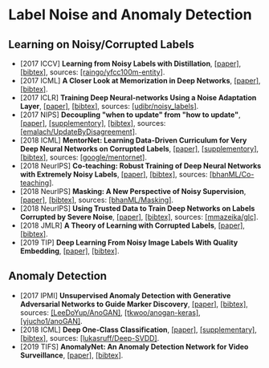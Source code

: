# Label Noise and Anomaly Detection

## Learning on Noisy/Corrupted Labels
- [2017 ICCV] **Learning from Noisy Labels with Distillation**, [[paper]](http://openaccess.thecvf.com/content_ICCV_2017/papers/Li_Learning_From_Noisy_ICCV_2017_paper.pdf), [[bibtex]](/Bibtex/Learning%20from%20Noisy%20Labels%20with%20Distillation.bib), sources: [[raingo/yfcc100m-entity]](https://github.com/raingo/yfcc100m-entity).
- [2017 ICML] **A Closer Look at Memorization in Deep Networks**, [[paper]](http://proceedings.mlr.press/v70/arpit17a/arpit17a.pdf), [[bibtex]](/Bibtex/A%20Closer%20Look%20at%20Memorization%20in%20Deep%20Networks.bib).
- [2017 ICLR] **Training Deep Neural-networks Using a Noise Adaptation Layer**, [[paper]](https://openreview.net/pdf?id=H12GRgcxg), [[bibtex]](/Bibtex/Training%20Deep%20Neural-networks%20Using%20a%20Noise%20Adaptation%20Layer.bib), sources: [[udibr/noisy_labels]](https://github.com/udibr/noisy_labels).
- [2017 NIPS] **Decoupling "when to update" from "how to update"**, [[paper]](https://papers.nips.cc/paper/6697-decoupling-when-to-update-from-how-to-update.pdf), [[supplementory]](https://papers.nips.cc/paper/6697-decoupling-when-to-update-from-how-to-update), [[bibtex]](/Bibtex/Decoupling%20when%20to%20update%20from%20how%20to%20update.bib), sources: [[emalach/UpdateByDisagreement]](https://github.com/emalach/UpdateByDisagreement).
- [2018 ICML] **MentorNet: Learning Data-Driven Curriculum for Very Deep Neural Networks on Corrupted Labels**, [[paper]](http://proceedings.mlr.press/v80/jiang18c/jiang18c.pdf), [[supplementory]](http://proceedings.mlr.press/v80/jiang18c/jiang18c-supp.pdf), [[bibtex]](/Bibtex/MentorNet.bib), sources: [[google/mentornet]](https://github.com/google/mentornet).
- [2018 NeurIPS] **Co-teaching: Robust Training of Deep Neural Networks with Extremely Noisy Labels**, [[paper]](https://papers.nips.cc/paper/8072-co-teaching-robust-training-of-deep-neural-networks-with-extremely-noisy-labels.pdf), [[bibtex]](/Bibtex/Co-teaching.bib), sources: [[bhanML/Co-teaching]](https://github.com/bhanML/Co-teaching).
- [2018 NeurIPS] **Masking: A New Perspective of Noisy Supervision**, [[paper]](https://papers.nips.cc/paper/7825-masking-a-new-perspective-of-noisy-supervision.pdf), [[bibtex]](/Bibtex/Masking%20-%20A%20New%20Perspective%20of%20Noisy%20Supervision.bib), sources: [[bhanML/Masking]](https://github.com/bhanML/Masking).
- [2018 NeurIPS] **Using Trusted Data to Train Deep Networks on Labels Corrupted by Severe Noise**, [[paper]](https://arxiv.org/pdf/1802.05300.pdf), [[bibtex]](/Bibtex/Using%20Trusted%20Data%20to%20Train%20Deep%20Networks%20on%20Labels%20Corrupted%20by%20Severe%20Noise.bib), sources: [[mmazeika/glc]](https://github.com/mmazeika/glc).
- [2018 JMLR] **A Theory of Learning with Corrupted Labels**, [[paper]](http://www.jmlr.org/papers/volume18/16-315/16-315.pdf), [[bibtex]](/Bibtex/A%20Theory%20of%20Learning%20with%20Corrupted%20Labels.bib).
- [2019 TIP] **Deep Learning From Noisy Image Labels With Quality Embedding**, [[paper]](/Documents/Papers/Deep%20Learning%20From%20Noisy%20Image%20Labels%20With%20Quality%20Embedding.pdf), [[bibtex]](/Bibtex/Deep%20Learning%20From%20Noisy%20Image%20Labels%20With%20Quality%20Embedding.bib).

## Anomaly Detection
- [2017 IPMI] **Unsupervised Anomaly Detection with Generative Adversarial Networks to Guide Marker Discovery**, [[paper]](https://arxiv.org/pdf/1703.05921.pdf), [[bibtex]](/Bibtex/Unsupervised%20Anomaly%20Detection%20with%20Generative%20Adversarial%20Networks%20to%20Guide%20Marker%20Discovery.bib), sources: [[LeeDoYup/AnoGAN]](https://github.com/LeeDoYup/AnoGAN), [[tkwoo/anogan-keras]](https://github.com/tkwoo/anogan-keras), [[yjucho1/anoGAN]](https://github.com/yjucho1/anoGAN).
- [2018 ICML] **Deep One-Class Classification**, [[paper]](http://proceedings.mlr.press/v80/ruff18a/ruff18a.pdf), [[supplementary]](http://proceedings.mlr.press/v80/ruff18a/ruff18a-supp.pdf), [[bibtex]](/Bibtex/Deep%20One-Class%20Classification.bib), sources: [[lukasruff/Deep-SVDD]](https://github.com/lukasruff/Deep-SVDD).
- [2019 TIFS] **AnomalyNet: An Anomaly Detection Network for Video Surveillance**, [[paper]](/Documents/Papers/AnomalyNet%20-%20An%20Anomaly%20Detection%20Network%20for%20Video%20Surveillance.pdf), [[bibtex]](/Bibtex/AnomalyNet%20-%20An%20Anomaly%20Detection%20Network%20for%20Video%20Surveillance.bib).